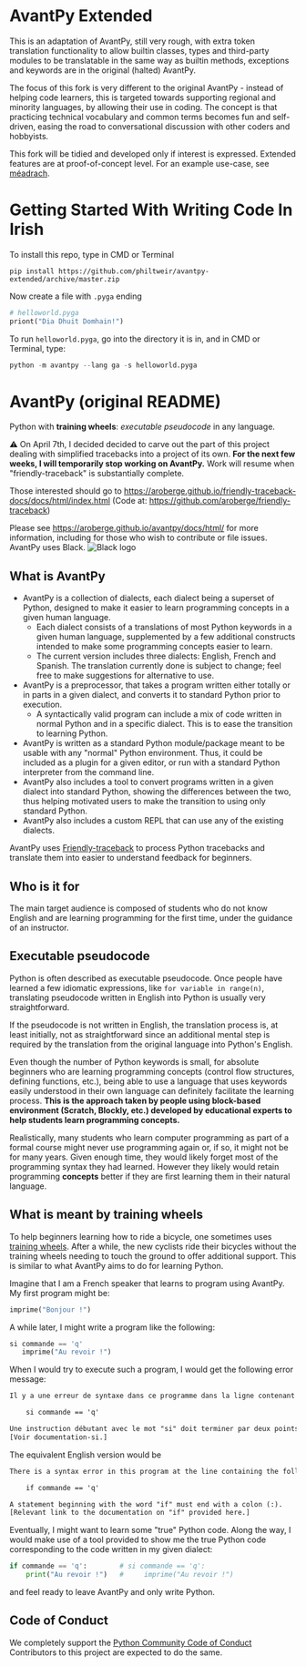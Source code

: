 # AvantPy Extended

This is an adaptation of AvantPy, still very rough, with extra token translation functionality to allow builtin classes, types and third-party modules to be translatable in the same way as builtin methods, exceptions and keywords are in the original (halted) AvantPy.

The focus of this fork is very different to the original AvantPy - instead of helping code learners, this is targeted towards supporting regional and minority languages, by allowing their use in coding. The concept is that practicing technical vocabulary and common terms becomes fun and self-driven, easing the road to conversational discussion with other coders and hobbyists.

This fork will be tidied and developed only if interest is expressed. Extended features are at proof-of-concept level. For an example use-case, see [méadrach](https://github.com/philtweir/gaeilge-meadrach).

# Getting Started With Writing Code In Irish

To install this repo, type in CMD or Terminal
```
pip install https://github.com/philtweir/avantpy-extended/archive/master.zip
```
Now create a file with `.pyga` ending
```py
# helloworld.pyga
priont("Dia Dhuit Domhain!")
```
To run `helloworld.pyga`, go into the directory it is in, and in CMD or Terminal, type:
```py
python -m avantpy --lang ga -s helloworld.pyga
```

# AvantPy (original README)

Python with **training wheels**: _executable pseudocode_ in any language.

:warning: On April 7th, I decided decided to carve out the part of this project dealing with
simplified tracebacks into a project of its own. **For the next few weeks, I will temporarily
stop working on AvantPy.** Work will resume when "friendly-traceback" is substantially complete.

Those interested should go to https://aroberge.github.io/friendly-traceback-docs/docs/html/index.html  (Code at: https://github.com/aroberge/friendly-traceback)

Please see https://aroberge.github.io/avantpy/docs/html/ for more information, including for those
who wish to contribute or file issues.
AvantPy uses Black.
![Black logo](https://img.shields.io/badge/code%20style-black-000000.svg)

## What is AvantPy

- AvantPy is a collection of dialects, each dialect being a superset of Python, designed to make it easier to learn programming concepts in a given human language.
  - Each dialect consists of a translations of most Python keywords in a given human language, supplemented by a few additional constructs intended to make some programming concepts easier to learn.
  - The current version includes three dialects: English, French and Spanish.
  The translation currently done is subject to change; feel free to make suggestions for alternative to use.
- AvantPy is a preprocessor, that takes a program written either totally or
in parts in a given dialect, and converts it to standard Python prior to execution.
  - A syntactically valid program can include a mix of code written in normal Python and in a specific dialect. This is to ease the transition to learning Python.
- AvantPy is written as a standard Python module/package meant to be usable with any "normal" Python environment. Thus, it could be included as a plugin for a given
editor, or run with a standard Python interpreter from the command line.
- AvantPy also includes a tool to convert programs written in a given dialect into standard Python, showing the differences between the two, thus helping motivated users to make the transition to using only standard Python.
- AvantPy also includes a custom REPL that can use any of the existing dialects.

AvantPy uses [Friendly-traceback](https://aroberge.github.io/friendly-traceback-docs/docs/html/) to process Python tracebacks and translate them into easier to understand feedback for beginners.

## Who is it for

The main target audience is composed of students who do not know English and are learning programming for the first time, under the guidance of an
instructor.

## Executable pseudocode

Python is often described as executable pseudocode. Once people have learned a few idiomatic expressions, like `for variable in range(n)`, translating pseudocode written in English into Python is usually very straightforward.

If the pseudocode is not written in English, the translation process is, at least initially, not as straightforward since an additional mental step is required by the translation from the original language into Python's English.

Even though the number of Python keywords is small, for absolute beginners who are learning programming concepts (control flow structures, defining functions, etc.), being able to use a language that uses keywords easily understood in their own language can definitely facilitate the learning process.
**This is the approach taken by people using block-based environment
(Scratch, Blockly, etc.) developed by educational experts
to help students learn programming concepts.**

Realistically, many students who learn computer programming as part of a formal course might never use programming again or, if so, it might not be for many years. Given enough time, they would likely forget most of the programming syntax they had learned.
However they likely would retain programming **concepts** better if they are first learning them in their natural language.

## What is meant by training wheels

To help beginners learning how to ride a bicycle, one sometimes uses [training wheels](https://en.wikipedia.org/wiki/Training_wheels). After a while, the new cyclists ride
their bicycles without the training wheels needing to touch the ground to offer
additional support. This is similar to what AvantPy aims to do for learning Python.

Imagine that I am a French speaker that learns to program using AvantPy.
My first program might be:

```py
imprime("Bonjour !")
```

A while later, I might write a program like the following:

```py
si commande == 'q'
   imprime("Au revoir !")
```

When I would try to execute such a program, I would get the following error message:

```txt
Il y a une erreur de syntaxe dans ce programme dans la ligne contenant le code suivant:

    si commande == 'q'

Une instruction débutant avec le mot "si" doit terminer par deux points (:).
[Voir documentation-si.]
```

The equivalent English version would be

```txt
There is a syntax error in this program at the line containing the following code:

    if commande == 'q'

A statement beginning with the word "if" must end with a colon (:).
[Relevant link to the documentation on "if" provided here.]
```

Eventually, I might want to learn some "true" Python code.
Along the way, I would make use of a tool provided to show me the
true Python code corresponding to the code written in my given dialect:

```py
if commande == 'q':        # si commande == 'q':
    print("Au revoir !")   #     imprime("Au revoir !")
```

and feel ready to leave AvantPy and only write Python.


## Code of Conduct

We completely support the [Python Community Code of Conduct](https://www.python.org/psf/codeofconduct/)
Contributors to this project are expected to do the same.
